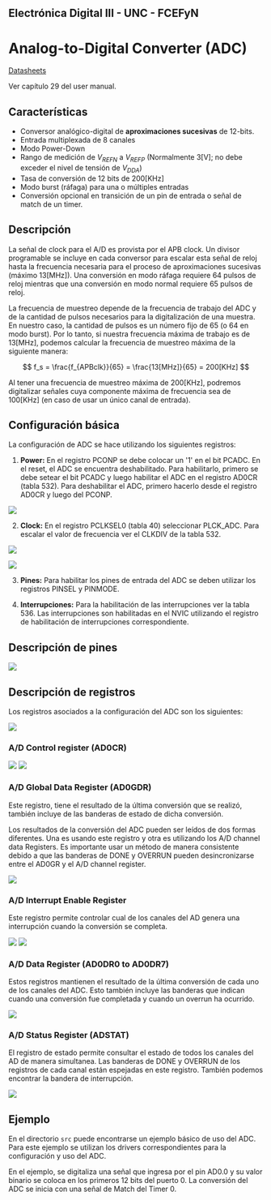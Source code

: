 ## Electrónica Digital III - UNC - FCEFyN

# Analog-to-Digital Converter (ADC)

[Datasheets](https://drive.google.com/drive/folders/10A9xhIxx6ag75GtEwLzxr8pCdP6hR1HC)

Ver capítulo 29 del user manual.

## Características

- Conversor analógico-digital de **aproximaciones sucesivas** de 12-bits.
- Entrada multiplexada de 8 canales
- Modo Power-Down
- Rango de medición de $V_{REFN}$ a $V_{REFP}$ (Normalmente 3[V]; no debe exceder el nivel de tensión de $V_{DDA}$)
- Tasa de conversión de 12 bits de 200[KHz]
- Modo burst (ráfaga) para una o múltiples entradas
- Conversión opcional en transición de un pin de entrada o señal de match de un timer.

## Descripción
La señal de clock para el A/D es provista por el APB clock. Un divisor programable se incluye en cada conversor para escalar esta señal de reloj hasta la frecuencia necesaria para el proceso de aproximaciones sucesivas (máximo 13[MHz]). Una conversión en modo ráfaga requiere 64 pulsos de reloj mientras que una conversión en modo normal requiere 65 pulsos de reloj.

La frecuencia de muestreo depende de la frecuencia de trabajo del ADC y de la cantidad de pulsos necesarios para la digitalización de una muestra. En nuestro caso, la cantidad de pulsos es un número fijo de 65 (o 64 en modo burst). Por lo tanto, si nuestra frecuencia máxima de trabajo es de 13[MHz], podemos calcular la frecuencia de muestreo máxima de la siguiente manera:

$$
f_s = \frac{f_{APBclk}}{65} = \frac{13[MHz]}{65} = 200[KHz]
$$


Al tener una frecuencia de muestreo máxima de 200[KHz], podremos digitalizar señales cuya componente máxima de frecuencia sea de 100[KHz] (en caso de usar un único canal de entrada).


## Configuración básica
La configuración de ADC se hace utilizando los siguientes registros:

1. **Power:** En el registro PCONP se debe colocar un '1' en el bit PCADC. En el reset, el ADC se encuentra deshabilitado. Para habilitarlo, primero se debe setear el bit PCADC y luego habilitar el ADC en el registro AD0CR (tabla 532). Para deshabilitar el ADC, primero hacerlo desde el registro AD0CR y luego del PCONP.

![](./img/1.png)

2. **Clock:** En el registro PCLKSEL0 (tabla 40) seleccionar PLCK_ADC. Para escalar el valor de frecuencia ver el CLKDIV de la tabla 532.

![](./img/2.png)

![](./img/3.png)


3. **Pines:** Para habilitar los pines de entrada del ADC se deben utilizar los registros PINSEL y PINMODE.

4. **Interrupciones:** Para la habilitación de las interrupciones ver la tabla 536. Las interrupciones son habilitadas en el NVIC utilizando el registro de habilitación de interrupciones correspondiente.

## Descripción de pines

![](./img/4.png)

## Descripción de registros

Los registros asociados a la configuración del ADC son los siguientes:

![](./img/5.png)

### A/D Control register (AD0CR)

![](./img/6.png)
![](./img/7.png)

### A/D Global Data Register (AD0GDR)

Este registro, tiene el resultado de la última conversión que se realizó, también incluye de las banderas de estado de dicha conversión.

Los resultados de la conversión del ADC pueden ser leídos de dos formas diferentes. Una es usando este registro y otra es utilizando los A/D channel data Registers. Es importante usar un método de manera consistente debido a que las banderas de DONE y OVERRUN pueden desincronizarse entre el AD0GR y el A/D channel register. 

![](./img/8.png)

### A/D Interrupt Enable Register

Este registro permite controlar cual de los canales del AD genera una interrupción cuando la conversión se completa. 

![](./img/9.png)
![](./img/10.png)

### A/D Data Register (AD0DR0 to AD0DR7)

Estos registros mantienen el resultado de la última conversión de cada uno de los canales del ADC. Esto también incluye las banderas que indican cuando una conversión fue completada y cuando un overrun ha ocurrido.

![](./img/11.png)

### A/D Status Register (ADSTAT)
El registro de estado permite consultar el estado de todos los canales del AD de manera simultanea. Las banderas de DONE y OVERRUN de los registros de cada canal están espejadas en este registro. También podemos encontrar la bandera de interrupción.

![](./img/12.png)


## Ejemplo

En el directorio `src` puede encontrarse un ejemplo básico de uso del ADC. Para este ejemplo se utilizan los drivers correspondientes para la configuración y uso del ADC.

En el ejemplo, se digitaliza una señal que ingresa por el pin AD0.0 y su valor binario se coloca en los primeros 12 bits del puerto 0. La conversión del ADC se inicia con una señal de Match del Timer 0.